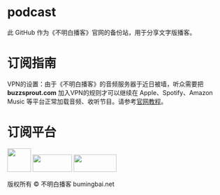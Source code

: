 # **podcast**
此 GitHub 作为《不明白播客》官网的备份站，用于分享文字版播客。

# **订阅指南**
VPN的设置：由于《不明白播客》的音频服务器于近日被墙，听众需要把 **buzzsprout.com** 加入VPN的规则才可以继续在 Apple、Spotify、Amazon Music 等平台正常加载音频、收听节目。请参考[官网教程](https://www.bumingbai.net/how-to-subscribe-in-china/)。

# **订阅平台**
<a href="https://podcasts.apple.com/us/podcast/%E4%B8%8D%E6%98%8E%E7%99%BD%E6%92%AD%E5%AE%A2/id1625856906" target="_blank" rel="noopener"><img class="alignnone size-full wpimage-70" src="https://bmb-public-bucket.s3.us-east-1.amazonaws.com/Public/apple-podcasts%20black.png" alt=""  height="54" /></a>   <a href="https://open.spotify.com/show/5CV2Xo4kHE6Lf1iZBzsrP2?si=032202821cf2415f" target="_blank" rel="noopener"><img class="alignnone size-full wpimage-70" src="https://bmb-public-bucket.s3.us-east-1.amazonaws.com/Public/Spotify%20black.png" alt="" width="90" height="40" /></a>  <a href="https://podcasts.google.com/feed/aHR0cHM6Ly9mZWVkcy5idXp6c3Byb3V0LmNvbS8xOTgyNTI1LnJzcw" target="_blank" rel="noopener"><img class="alignnone size-full wpimage-70" src="https://bmb-public-bucket.s3.us-east-1.amazonaws.com/Public/google-podcast%20black.png" alt="" width="98" height="40" /></a>

<a>
版权所有 ©️ 不明白播客 bumingbai.net</a>
